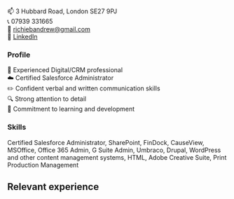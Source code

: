 📫 3 Hubbard Road, London SE27 9PJ  
📞 07939 331665  
📨 [richiebandrew@gmail.com](mailto:richiebandrew@gmail.com)  
🔗 [LinkedIn](https://www.linkedin.com/in/richardandrew75/)

### Profile

👋 Experienced Digital/CRM professional  
☁️ Certified Salesforce Administrator  
✏️ Confident verbal and written communication skills  
🔍 Strong attention to detail  
🌱 Commitment to learning and development

### Skills

Certified Salesforce Administrator, SharePoint, FinDock, CauseView, MSOffice, Office 365 Admin, G Suite Admin, Umbraco, Drupal, WordPress and other content management systems, HTML, Adobe Creative Suite, Print Production Management

## Relevant experience

